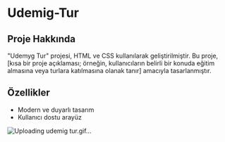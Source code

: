 # Udemig-Tur

## Proje Hakkında
"Udemyg Tur" projesi, HTML ve CSS kullanılarak geliştirilmiştir. Bu proje, [kısa bir proje açıklaması; örneğin, kullanıcıların belirli bir konuda eğitim almasına veya turlara katılmasına olanak tanır] amacıyla tasarlanmıştır.


## Özellikler
- Modern ve duyarlı tasarım
- Kullanıcı dostu arayüz

![Uploading udemig tur.gif…]()

